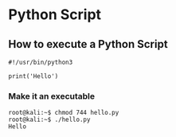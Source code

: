 # Python Script

## How to execute a Python Script

```
#!/usr/bin/python3

print('Hello')
```

### Make it an executable

```
root@kali:~$ chmod 744 hello.py
root@kali:~$ ./hello.py
Hello
```

